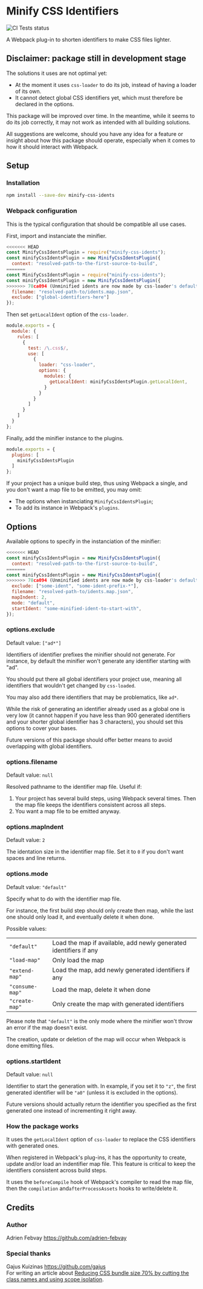 # Minify CSS Identifiers

![CI Tests status](https://github.com/adrien-febvay/minify-css-idents/actions/workflows/ci-tests.yml/badge.svg)

A Webpack plug-in to shorten identifiers to make CSS files lighter.

## Disclaimer: package still in development stage

The solutions it uses are not optimal yet:
- At the moment it uses `css-loader` to do its job, instead of having a loader of its own.
- It cannot detect global CSS identifiers yet, which must therefore be declared in the options.

This package will be improved over time. In the meantime, while it seems to do its job correctly,
it may not work as intended with all building solutions.

All suggestions are welcome, should you have any idea for a feature or
insight about how this package should operate, especially when it comes to
how it should interact with Webpack.

## Setup

### Installation

```sh
npm install --save-dev minify-css-idents
```

### Webpack configuration

This is the typical configuration that should be compatible all use cases.

First, import and instanciate the minifier. 

```js
<<<<<<< HEAD
const MinifyCssIdentsPlugin = require("minify-css-idents");
const minifyCssIdentsPlugin = new MinifyCssIdentsPlugin({
  context: "resolved-path-to-the-first-source-to-build",
=======
const MinifyCssIdentsPlugin = require("minify-css-idents");
const minifyCssIdentsPlugin = new MinifyCssIdentsPlugin({
>>>>>>> 78ca094 (Unminified idents are now made by css-loader's defaultGetLocalIdent)
  filename: "resolved-path-to/idents.map.json",
  exclude: ["global-identifiers-here"]
});
```

Then set `getLocalIdent` option of the `css-loader`.

```js
module.exports = {
  module: {
    rules: [
      {
        test: /\.css$/,
        use: [
          {
            loader: "css-loader",
            options: {
              modules: {
                getLocalIdent: minifyCssIdentsPlugin.getLocalIdent,
              }
            }
          }
        ]
      }
    ]
  }
};
```

Finally, add the minifier instance to the plugins.

```js
module.exports = {
  plugins: [
    minifyCssIdentsPlugin
  ]
};
```

If your project has a unique build step, thus using Webpack a single, and you don't want a map file to be emitted, you may omit:
- The options when instanciating `MinifyCssIdentsPlugin`;
- To add its instance in Webpack's `plugins`.

## Options

Available options to specify in the instanciation of the minifier:

```js
<<<<<<< HEAD
const minifyCssIdentsPlugin = new MinifyCssIdentsPlugin({
  context: "resolved-path-to-the-first-source-to-build",
=======
const minifyCssIdentsPlugin = new MinifyCssIdentsPlugin({
>>>>>>> 78ca094 (Unminified idents are now made by css-loader's defaultGetLocalIdent)
  exclude: ["some-ident", "some-ident-prefix-*"],
  filename: "resolved-path-to/idents.map.json",
  mapIndent: 2,
  mode: "default",
  startIdent: "some-minified-ident-to-start-with",
});
```

### options.exclude

Default value: `["ad*"]`

Identifiers of identifier prefixes the minifier should not generate. For instance, by default the minifier won't generate any identifier starting with "ad".

You should put there all global identifiers your project use, meaning all identifiers that wouldn't get changed by `css-loaded`.

You may also add there identifiers that may be problematics, like `ad*`.

While the risk of generating an identifier already used as a global one is very low (it cannot happen if you have less than 900 generated identifiers and your shorter global identifier has 3 characters), you should set this options to cover your bases.

Future versions of this package should offer better means to avoid overlapping with global identifiers.

### options.filename

Default value: `null`

Resolved pathname to the identifier map file. Useful if:
1. Your project has several build steps, using Webpack several times. Then the map file keeps the identifiers consistent across all steps.
2. You want a map file to be emitted anyway.

### options.mapIndent

Default value: `2`

The identation size in the identifier map file. Set it to `0` if you don't want spaces and line returns.

### options.mode

Default value: `"default"`

Specify what to do with the identifier map file.

For instance, the first build step should only create then map, while the last one should only load it, and eventually delete it when done.

Possible values:

<table>
  <tr>
    <td><code>"default"</code></td>
    <td>Load the map if available, add newly generated identifiers if any</td>
  </tr>
  <tr>
    <td><code>"load-map"</code></td>
    <td>Only load the map</td>
  </tr>
  <tr>
    <td><code>"extend-map"</code></td>
    <td>Load the map, add newly generated identifiers if any</td>
  </tr>
  <tr>
    <td><code>"consume-map"</code></td>
    <td>Load the map, delete it when done</td>
  </tr>
  <tr>
    <td><code>"create-map"</code></td>
    <td>Only create the map with generated identifiers</td>
  </tr>
</table>

Please note that `"default"` is the only mode where the minifier won't throw an error if the map doesn't exist.

The creation, update or deletion of the map will occur when Webpack is done emitting files.

### options.startIdent

Default value: `null`

Identifier to start the generation with. In example, if you set it to `"z"`, the first generated identifier will be `"a0"` (unless it is excluded in the options).

Future versions should actually return the identifier you specified as the first generated one instead of incrementing it right away.

### How the package works

It uses the `getLocalIdent` option of `css-loader` to replace the CSS identifiers with generated ones.

When registered in Webpack's plug-ins, it has the opportunity to create, update and/or load an indentifier map file.
This feature is critical to keep the identifiers consistent across build steps.

It uses the `beforeCompile` hook of Webpack's compiler to read the map file, then the `compilation` and`afterProcessAssets` hooks to write/delete it.

## Credits

### Author

Adrien Febvay https://github.com/adrien-febvay

### Special thanks

Gajus Kuizinas https://github.com/gajus <br>
For writing an article about [Reducing CSS bundle size 70% by cutting the class names and using scope isolation](https://medium.com/free-code-camp/reducing-css-bundle-size-70-by-cutting-the-class-names-and-using-scope-isolation-625440de600b).